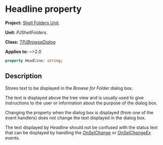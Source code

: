 # Headline property

**Project:** [Shell Folders Unit](ShellFoldersUnit.md).

**Unit:** _PJShellFolders_.

**Class:** _[TPJBrowseDialog](TPJBrowseDialog.md)_

**Applies to:** ~>2.0

```pascal
property Headline: string;
```

## Description

Stores text to be displayed in the _Browse for Folder_ dialog box.

The text is displayed above the tree view and is usually used to give instructions to the user or information about the purpose of the dialog box.

Changing the property when the dialog box is displayed (from one of the event handlers) does not change the text displayed in the dialog box.

The text displayed by _Headline_ should not be confused with the status text that can be displayed by handling the _[OnSelChange](TPJBrowseDialogOnSelChange.md)_ or _[OnSelChangeEx](TPJBrowseDialogOnSelChangeEx.md)_ events.
